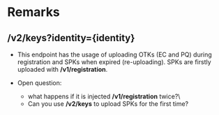 # Remarks

## /v2/keys?identity={identity}

- This endpoint has the usage of uploading OTKs (EC and PQ) during registration and SPKs when expired (re-uploading). SPKs are firstly uploaded with **/v1/registration**.

- Open question: 
    - what happens if it is injected **/v1/registration** twice?\
    - Can you use **/v2/keys** to upload SPKs for the first time? 